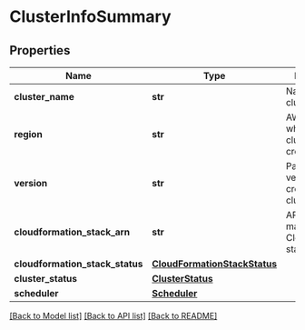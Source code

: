 # ClusterInfoSummary


## Properties
Name | Type | Description | Notes
------------ | ------------- | ------------- | -------------
**cluster_name** | **str** | Name of the cluster. | 
**region** | **str** | AWS region where the cluster is created. | 
**version** | **str** | ParallelCluster version used to create the cluster. | 
**cloudformation_stack_arn** | **str** | ARN of the main CloudFormation stack. | 
**cloudformation_stack_status** | [**CloudFormationStackStatus**](CloudFormationStackStatus.md) |  | 
**cluster_status** | [**ClusterStatus**](ClusterStatus.md) |  | 
**scheduler** | [**Scheduler**](Scheduler.md) |  | 

[[Back to Model list]](../README.md#documentation-for-models) [[Back to API list]](../README.md#documentation-for-api-endpoints) [[Back to README]](../README.md)


